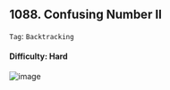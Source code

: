 ## 1088. Confusing Number II

```Tag```: ```Backtracking```

#### Difficulty: Hard



![image](https://user-images.githubusercontent.com/35042430/214094976-1c9d6412-247a-4e8a-8abb-8c087ed4868e.png)

